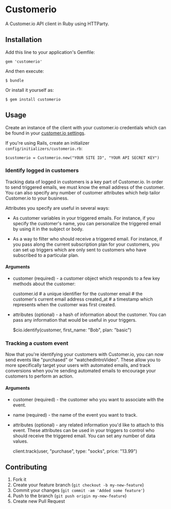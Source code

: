 # Customerio

A Customer.io API client in Ruby using HTTParty.

## Installation

Add this line to your application's Gemfile:

    gem 'customerio'

And then execute:

    $ bundle

Or install it yourself as:

    $ gem install customerio

## Usage

Create an instance of the client with your customer.io credentials
which can be found in your [customer.io settings](https://app.customer.io/settings).

If you're using Rails, create an initializer `config/initializers/customerio.rb`:

    $customerio = Customerio.new("YOUR SITE ID", "YOUR API SECRET KEY")

### Identify logged in customers

Tracking data of logged in customers is a key part of Customer.io. In order to
send triggered emails, we must know the email address of the customer.  You can
also specify any number of customer attributes which help tailor Customer.io to your
business.

Attributes you specify are useful in several ways:

* As customer variables in your triggered emails.  For instance, if you specify
the customer's name, you can personalize the triggered email by using it in the
subject or body.

* As a way to filter who should receive a triggered email.  For instance,
if you pass along the current subscription plan for your customers, you can
set up triggers which are only sent to customers who have subscribed to a
particular plan.

#### Arguments

* customer (required) - a customer object which responds to a few key methods
about the customer:

    customer.id # a unique identifier for the customer
    email       # the customer's current email address
    created_at  # a timestamp which represents when the customer was first created.

* attributes (optional) - a hash of information about the customer. You can pass any
information that would be useful in your triggers.

    $cio.identify(customer, first_name: "Bob", plan: "basic")

### Tracking a custom event

Now that you're identifying your customers with Customer.io, you can now send events like
"purchased" or "watchedIntroVideo".  These allow you to more specifically target your users
with automated emails, and track conversions when you're sending automated emails to
encourage your customers to perform an action.

#### Arguments

* customer (required) - the customer who you want to associate with the event.
* name (required) - the name of the event you want to track.
* attributes (optional) - any related information you'd like to attach to this
event. These attributes can be used in your triggers to control who should
receive the triggered email. You can set any number of data values.

    client.track(user, "purchase", type: "socks", price: "13.99")

## Contributing

1. Fork it
2. Create your feature branch (`git checkout -b my-new-feature`)
3. Commit your changes (`git commit -am 'Added some feature'`)
4. Push to the branch (`git push origin my-new-feature`)
5. Create new Pull Request